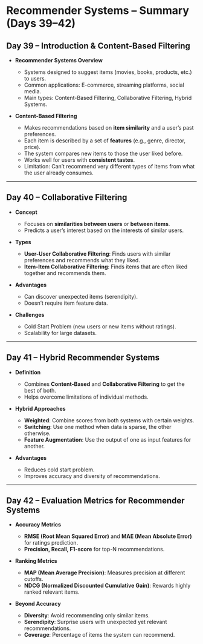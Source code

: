 # Recommender Systems – Summary (Days 39–42)

## Day 39 – Introduction & Content-Based Filtering
- **Recommender Systems Overview**  
  - Systems designed to suggest items (movies, books, products, etc.) to users.
  - Common applications: E-commerce, streaming platforms, social media.
  - Main types: Content-Based Filtering, Collaborative Filtering, Hybrid Systems.

- **Content-Based Filtering**  
  - Makes recommendations based on **item similarity** and a user’s past preferences.
  - Each item is described by a set of **features** (e.g., genre, director, price).
  - The system compares new items to those the user liked before.
  - Works well for users with **consistent tastes**.
  - Limitation: Can’t recommend very different types of items from what the user already consumes.

---

## Day 40 – Collaborative Filtering
- **Concept**  
  - Focuses on **similarities between users** or **between items**.
  - Predicts a user’s interest based on the interests of similar users.

- **Types**  
  - **User-User Collaborative Filtering**: Finds users with similar preferences and recommends what they liked.
  - **Item-Item Collaborative Filtering**: Finds items that are often liked together and recommends them.

- **Advantages**  
  - Can discover unexpected items (serendipity).
  - Doesn’t require item feature data.

- **Challenges**  
  - Cold Start Problem (new users or new items without ratings).
  - Scalability for large datasets.

---

## Day 41 – Hybrid Recommender Systems
- **Definition**  
  - Combines **Content-Based** and **Collaborative Filtering** to get the best of both.
  - Helps overcome limitations of individual methods.

- **Hybrid Approaches**  
  - **Weighted**: Combine scores from both systems with certain weights.
  - **Switching**: Use one method when data is sparse, the other otherwise.
  - **Feature Augmentation**: Use the output of one as input features for another.

- **Advantages**  
  - Reduces cold start problem.
  - Improves accuracy and diversity of recommendations.

---

## Day 42 – Evaluation Metrics for Recommender Systems
- **Accuracy Metrics**
  - **RMSE (Root Mean Squared Error)** and **MAE (Mean Absolute Error)** for ratings prediction.
  - **Precision, Recall, F1-score** for top-N recommendations.

- **Ranking Metrics**
  - **MAP (Mean Average Precision)**: Measures precision at different cutoffs.
  - **NDCG (Normalized Discounted Cumulative Gain)**: Rewards highly ranked relevant items.

- **Beyond Accuracy**
  - **Diversity**: Avoid recommending only similar items.
  - **Serendipity**: Surprise users with unexpected yet relevant recommendations.
  - **Coverage**: Percentage of items the system can recommend.

